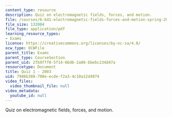 ```yaml
---
content_type: resource
description: Quiz on electromagnetic fields, forces, and motion.
file: /courses/6-641-electromagnetic-fields-forces-and-motion-spring-2005/7986b388700eecdef2a34c10a12d4974_quiz1_f03.pdf
file_size: 132084
file_type: application/pdf
learning_resource_types:
- Exams
license: https://creativecommons.org/licenses/by-nc-sa/4.0/
ocw_type: OCWFile
parent_title: Exams
parent_type: CourseSection
parent_uid: 2fb9fff0-5f14-66d6-2a06-bbebc234d47a
resourcetype: Document
title: Quiz 1 - 2003
uid: 7986b388-700e-ecde-f2a3-4c10a12d4974
video_files:
  video_thumbnail_file: null
video_metadata:
  youtube_id: null
---
```

Quiz on electromagnetic fields, forces, and motion.